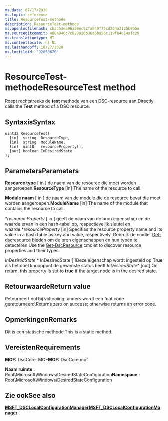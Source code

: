 ```yaml
---
ms.date: 07/17/2020
ms.topic: reference
title: ResourceTest-methode
description: ResourceTest-methode
ms.openlocfilehash: cbac53ea96a59ec92fa840f75cd264a3125b965a
ms.sourcegitcommit: 488a940c7c828820b36a6ba56c119f64614afc29
ms.translationtype: MT
ms.contentlocale: nl-NL
ms.lasthandoff: 10/27/2020
ms.locfileid: "92650670"
---
```

# <a name="resourcetest-method"></a><span data-ttu-id="a0751-103">ResourceTest-methode</span><span class="sxs-lookup"><span data-stu-id="a0751-103">ResourceTest method</span></span>

<span data-ttu-id="a0751-104">Roept rechtstreeks de **test** methode van een DSC-resource aan.</span><span class="sxs-lookup"><span data-stu-id="a0751-104">Directly calls the **Test** method of a DSC resource.</span></span>

## <a name="syntax"></a><span data-ttu-id="a0751-105">Syntaxis</span><span class="sxs-lookup"><span data-stu-id="a0751-105">Syntax</span></span>

```mof
uint32 ResourceTest(
  [in]  string  ResourceType,
  [in]  string  ModuleName,
  [in]  uint8   resourceProperty[],
  [out] boolean InDesiredState
);
```

## <a name="parameters"></a><span data-ttu-id="a0751-106">Parameters</span><span class="sxs-lookup"><span data-stu-id="a0751-106">Parameters</span></span>

<span data-ttu-id="a0751-107">**Resource type** \[ in \] de naam van de resource die moet worden aangeroepen.</span><span class="sxs-lookup"><span data-stu-id="a0751-107">**ResourceType** \[in\] The name of the resource to call.</span></span>

<span data-ttu-id="a0751-108">**Module naam** \[ in \] de naam van de module die de resource bevat die moet worden aangeroepen.</span><span class="sxs-lookup"><span data-stu-id="a0751-108">**ModuleName** \[in\] The name of the module that contains the resource to call.</span></span>

<span data-ttu-id="a0751-109">\**_resource Property_* \[ in \] geeft de naam van de bron eigenschap en de waarde ervan in een hash-tabel op, respectievelijk sleutel en waarde.</span><span class="sxs-lookup"><span data-stu-id="a0751-109">\**_resourceProperty_* \[in\] Specifies the resource property name and its value in a hash table as key and value, respectively.</span></span> <span data-ttu-id="a0751-110">Gebruik de cmdlet [Get-dscresource bieden](/powershell/module/PSDesiredStateConfiguration/Get-DscResource) om de bron eigenschappen en hun typen te detecteren.</span><span class="sxs-lookup"><span data-stu-id="a0751-110">Use the [Get-DscResource](/powershell/module/PSDesiredStateConfiguration/Get-DscResource) cmdlet to discover resource properties and their types.</span></span>

<span data-ttu-id="a0751-111">*InDesiredState* \*  InDesiredState \[ \]Deze eigenschap wordt ingesteld op **True** als het doel knooppunt de gewenste status heeft.</span><span class="sxs-lookup"><span data-stu-id="a0751-111">*InDesiredState*\* \[out\] On return, this property is set to **true** if the target node is in the desired state.</span></span>

## <a name="return-value"></a><span data-ttu-id="a0751-112">Retourwaarde</span><span class="sxs-lookup"><span data-stu-id="a0751-112">Return value</span></span>

<span data-ttu-id="a0751-113">Retourneert nul bij voltooiing; anders wordt een fout code geretourneerd.</span><span class="sxs-lookup"><span data-stu-id="a0751-113">Returns zero on success; otherwise returns an error code.</span></span>

## <a name="remarks"></a><span data-ttu-id="a0751-114">Opmerkingen</span><span class="sxs-lookup"><span data-stu-id="a0751-114">Remarks</span></span>

<span data-ttu-id="a0751-115">Dit is een statische methode.</span><span class="sxs-lookup"><span data-stu-id="a0751-115">This is a static method.</span></span>

## <a name="requirements"></a><span data-ttu-id="a0751-116">Vereisten</span><span class="sxs-lookup"><span data-stu-id="a0751-116">Requirements</span></span>

<span data-ttu-id="a0751-117">**MOF:** DscCore. MOF</span><span class="sxs-lookup"><span data-stu-id="a0751-117">**MOF:** DscCore.mof</span></span>

<span data-ttu-id="a0751-118">**Naam ruimte** : Root\Microsoft\Windows\DesiredStateConfiguration</span><span class="sxs-lookup"><span data-stu-id="a0751-118">**Namespace** : Root\Microsoft\Windows\DesiredStateConfiguration</span></span>

## <a name="see-also"></a><span data-ttu-id="a0751-119">Zie ook</span><span class="sxs-lookup"><span data-stu-id="a0751-119">See also</span></span>

[<span data-ttu-id="a0751-120">**MSFT_DSCLocalConfigurationManager**</span><span class="sxs-lookup"><span data-stu-id="a0751-120">**MSFT_DSCLocalConfigurationManager**</span></span>](msft-dsclocalconfigurationmanager.md)
